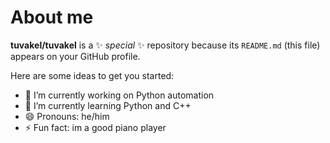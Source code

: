 # About me


**tuvakel/tuvakel** is a ✨ _special_ ✨ repository because its `README.md` (this file) appears on your GitHub profile.

Here are some ideas to get you started:

- 🔭 I’m currently working on Python automation
- 🌱 I’m currently learning Python and C++
- 😄 Pronouns: he/him
- ⚡ Fun fact: im a good piano player

